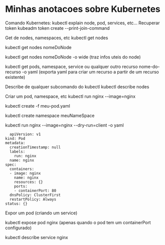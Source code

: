 # Minhas anotacoes sobre Kubernetes
Comando Kubernetes:
kubectl explain node, pod, services, etc...
Recuperar token
  kubeadm token create --print-join-command

Get de nodes, namespaces, etc
  kubectl get nodes
  
  kubectl get nodes nomeDoNode

  kubectl get nodes nomeDoNode -o wide (traz infos uteis do node)
  
  kubectl get pods, namespace, service ou qualquer outro recurso nome-do-recurso -o yaml (exporta yaml para criar um recurso a partir de um recurso existente)


Describe de qualquer subcomando do kubectl
  kubectl describe nodes

Criar um pod, namespace, etc
  kubectl run nginx --image=nginx
  
  kubectl create -f meu-pod.yaml

  kubectl create namespace meuNameSpace

  kubectl run nginx --image=nginx --dry-run=client -o yaml

	  apiVersion: v1
	kind: Pod
	metadata:
	  creationTimestamp: null
	  labels:
	    run: nginx
	  name: nginx
	spec:
	  containers:
	  - image: nginx
	    name: nginx
	    resources: {}
	    ports:
	    - containerPort: 80
	  dnsPolicy: ClusterFirst
	  restartPolicy: Always
	status: {}

Expor um pod (criando um service)
  
  kubectl expose pod nginx (apenas quando o pod tem um containerPort configurado)

  kubectl describe service nginx

